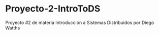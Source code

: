 # Proyecto-2-IntroToDS
Proyecto #2 de materia Introducción a Sistemas Distribuidos por Diego Watths  
